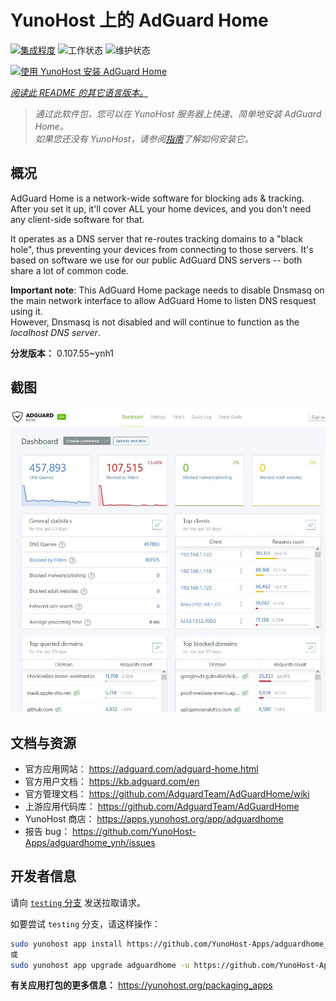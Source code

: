 <!--
注意：此 README 由 <https://github.com/YunoHost/apps/tree/master/tools/readme_generator> 自动生成
请勿手动编辑。
-->

# YunoHost 上的 AdGuard Home

[![集成程度](https://apps.yunohost.org/badge/integration/adguardhome)](https://ci-apps.yunohost.org/ci/apps/adguardhome/)
![工作状态](https://apps.yunohost.org/badge/state/adguardhome)
![维护状态](https://apps.yunohost.org/badge/maintained/adguardhome)

[![使用 YunoHost 安装 AdGuard Home](https://install-app.yunohost.org/install-with-yunohost.svg)](https://install-app.yunohost.org/?app=adguardhome)

*[阅读此 README 的其它语言版本。](./ALL_README.md)*

> *通过此软件包，您可以在 YunoHost 服务器上快速、简单地安装 AdGuard Home。*  
> *如果您还没有 YunoHost，请参阅[指南](https://yunohost.org/install)了解如何安装它。*

## 概况

AdGuard Home is a network-wide software for blocking ads & tracking. After you set it up, it'll cover ALL your home devices, and you don't need any client-side software for that.

It operates as a DNS server that re-routes tracking domains to a "black hole", thus preventing your devices from connecting to those servers. It's based on software we use for our public AdGuard DNS servers -- both share a lot of common code.

**Important note**: This AdGuard Home package needs to disable Dnsmasq on the main network interface to allow AdGuard Home to listen DNS resquest using it.  
However, Dnsmasq is not disabled and will continue to function as the *localhost DNS server*.


**分发版本：** 0.107.55~ynh1

## 截图

![AdGuard Home 的截图](./doc/screenshots/screenshot.jpg)

## 文档与资源

- 官方应用网站： <https://adguard.com/adguard-home.html>
- 官方用户文档： <https://kb.adguard.com/en>
- 官方管理文档： <https://github.com/AdguardTeam/AdGuardHome/wiki>
- 上游应用代码库： <https://github.com/AdguardTeam/AdGuardHome>
- YunoHost 商店： <https://apps.yunohost.org/app/adguardhome>
- 报告 bug： <https://github.com/YunoHost-Apps/adguardhome_ynh/issues>

## 开发者信息

请向 [`testing` 分支](https://github.com/YunoHost-Apps/adguardhome_ynh/tree/testing) 发送拉取请求。

如要尝试 `testing` 分支，请这样操作：

```bash
sudo yunohost app install https://github.com/YunoHost-Apps/adguardhome_ynh/tree/testing --debug
或
sudo yunohost app upgrade adguardhome -u https://github.com/YunoHost-Apps/adguardhome_ynh/tree/testing --debug
```

**有关应用打包的更多信息：** <https://yunohost.org/packaging_apps>
